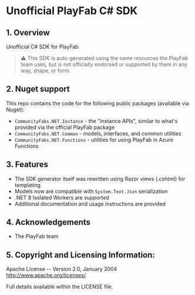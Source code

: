 # Unofficial PlayFab C# SDK

## 1. Overview

Unofficial C# SDK for PlayFab

> ⚠️ This SDK is auto-generated using the same resources the PlayFab team uses, but is not officially endorsed or supported by them in any way, shape, or form.

## 2. Nuget support

This repo contains the code for the following public packages (available via Nuget):
- `CommunityFabs.NET.Instance` - the "Instance APIs", similar to what's provided via the official PlayFab package
- `CommunityFabs.NET.Common` - models, interfaces, and common utilities
- `CommunityFabs.NET.Functions` - utilities for using PlayFab in Azure Functions

## 3. Features

- The SDK generator itself was rewritten using Razor views (.cshtml) for templating
- Models now are compatible with `System.Text.Json` serialization
- .NET 8 Isolated Workers are supported
- Additional documentation and usage instructions are provided

## 4. Acknowledgements

- The PlayFab team

## 5. Copyright and Licensing Information:

Apache License --
Version 2.0, January 2004
http://www.apache.org/licenses/

Full details available within the LICENSE file.
